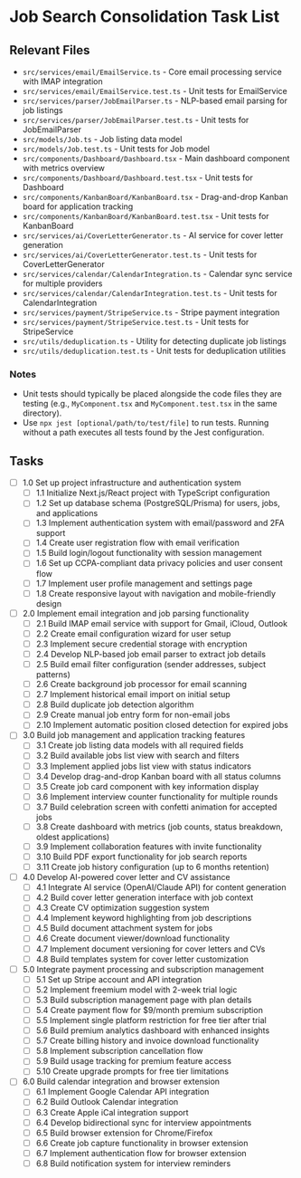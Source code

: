 # Job Search Consolidation Task List

## Relevant Files

- `src/services/email/EmailService.ts` - Core email processing service with IMAP integration
- `src/services/email/EmailService.test.ts` - Unit tests for EmailService
- `src/services/parser/JobEmailParser.ts` - NLP-based email parsing for job listings
- `src/services/parser/JobEmailParser.test.ts` - Unit tests for JobEmailParser
- `src/models/Job.ts` - Job listing data model
- `src/models/Job.test.ts` - Unit tests for Job model
- `src/components/Dashboard/Dashboard.tsx` - Main dashboard component with metrics overview
- `src/components/Dashboard/Dashboard.test.tsx` - Unit tests for Dashboard
- `src/components/KanbanBoard/KanbanBoard.tsx` - Drag-and-drop Kanban board for application tracking
- `src/components/KanbanBoard/KanbanBoard.test.tsx` - Unit tests for KanbanBoard
- `src/services/ai/CoverLetterGenerator.ts` - AI service for cover letter generation
- `src/services/ai/CoverLetterGenerator.test.ts` - Unit tests for CoverLetterGenerator
- `src/services/calendar/CalendarIntegration.ts` - Calendar sync service for multiple providers
- `src/services/calendar/CalendarIntegration.test.ts` - Unit tests for CalendarIntegration
- `src/services/payment/StripeService.ts` - Stripe payment integration
- `src/services/payment/StripeService.test.ts` - Unit tests for StripeService
- `src/utils/deduplication.ts` - Utility for detecting duplicate job listings
- `src/utils/deduplication.test.ts` - Unit tests for deduplication utilities

### Notes

- Unit tests should typically be placed alongside the code files they are testing (e.g., `MyComponent.tsx` and `MyComponent.test.tsx` in the same directory).
- Use `npx jest [optional/path/to/test/file]` to run tests. Running without a path executes all tests found by the Jest configuration.

## Tasks

- [ ] 1.0 Set up project infrastructure and authentication system
  - [ ] 1.1 Initialize Next.js/React project with TypeScript configuration
  - [ ] 1.2 Set up database schema (PostgreSQL/Prisma) for users, jobs, and applications
  - [ ] 1.3 Implement authentication system with email/password and 2FA support
  - [ ] 1.4 Create user registration flow with email verification
  - [ ] 1.5 Build login/logout functionality with session management
  - [ ] 1.6 Set up CCPA-compliant data privacy policies and user consent flow
  - [ ] 1.7 Implement user profile management and settings page
  - [ ] 1.8 Create responsive layout with navigation and mobile-friendly design

- [ ] 2.0 Implement email integration and job parsing functionality
  - [ ] 2.1 Build IMAP email service with support for Gmail, iCloud, Outlook
  - [ ] 2.2 Create email configuration wizard for user setup
  - [ ] 2.3 Implement secure credential storage with encryption
  - [ ] 2.4 Develop NLP-based job email parser to extract job details
  - [ ] 2.5 Build email filter configuration (sender addresses, subject patterns)
  - [ ] 2.6 Create background job processor for email scanning
  - [ ] 2.7 Implement historical email import on initial setup
  - [ ] 2.8 Build duplicate job detection algorithm
  - [ ] 2.9 Create manual job entry form for non-email jobs
  - [ ] 2.10 Implement automatic position closed detection for expired jobs

- [ ] 3.0 Build job management and application tracking features
  - [ ] 3.1 Create job listing data models with all required fields
  - [ ] 3.2 Build available jobs list view with search and filters
  - [ ] 3.3 Implement applied jobs list view with status indicators
  - [ ] 3.4 Develop drag-and-drop Kanban board with all status columns
  - [ ] 3.5 Create job card component with key information display
  - [ ] 3.6 Implement interview counter functionality for multiple rounds
  - [ ] 3.7 Build celebration screen with confetti animation for accepted jobs
  - [ ] 3.8 Create dashboard with metrics (job counts, status breakdown, oldest applications)
  - [ ] 3.9 Implement collaboration features with invite functionality
  - [ ] 3.10 Build PDF export functionality for job search reports
  - [ ] 3.11 Create job history configuration (up to 6 months retention)

- [ ] 4.0 Develop AI-powered cover letter and CV assistance
  - [ ] 4.1 Integrate AI service (OpenAI/Claude API) for content generation
  - [ ] 4.2 Build cover letter generation interface with job context
  - [ ] 4.3 Create CV optimization suggestion system
  - [ ] 4.4 Implement keyword highlighting from job descriptions
  - [ ] 4.5 Build document attachment system for jobs
  - [ ] 4.6 Create document viewer/download functionality
  - [ ] 4.7 Implement document versioning for cover letters and CVs
  - [ ] 4.8 Build templates system for cover letter customization

- [ ] 5.0 Integrate payment processing and subscription management
  - [ ] 5.1 Set up Stripe account and API integration
  - [ ] 5.2 Implement freemium model with 2-week trial logic
  - [ ] 5.3 Build subscription management page with plan details
  - [ ] 5.4 Create payment flow for $9/month premium subscription
  - [ ] 5.5 Implement single platform restriction for free tier after trial
  - [ ] 5.6 Build premium analytics dashboard with enhanced insights
  - [ ] 5.7 Create billing history and invoice download functionality
  - [ ] 5.8 Implement subscription cancellation flow
  - [ ] 5.9 Build usage tracking for premium feature access
  - [ ] 5.10 Create upgrade prompts for free tier limitations

- [ ] 6.0 Build calendar integration and browser extension
  - [ ] 6.1 Implement Google Calendar API integration
  - [ ] 6.2 Build Outlook Calendar integration
  - [ ] 6.3 Create Apple iCal integration support
  - [ ] 6.4 Develop bidirectional sync for interview appointments
  - [ ] 6.5 Build browser extension for Chrome/Firefox
  - [ ] 6.6 Create job capture functionality in browser extension
  - [ ] 6.7 Implement authentication flow for browser extension
  - [ ] 6.8 Build notification system for interview reminders

